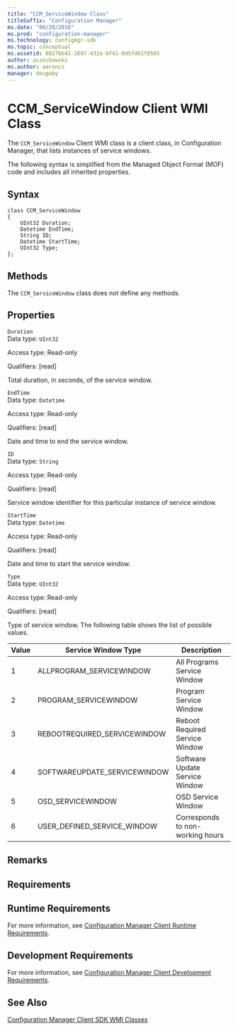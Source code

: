 ```yaml
---
title: "CCM_ServiceWindow Class"
titleSuffix: "Configuration Manager"
ms.date: "09/20/2016"
ms.prod: "configuration-manager"
ms.technology: configmgr-sdk
ms.topic: conceptual
ms.assetid: 6827bb41-2697-432a-bf41-0d5fd61f8565
author: aczechowski
ms.author: aaroncz
manager: dougeby
---
```

# CCM_ServiceWindow Client WMI Class
The `CCM_ServiceWindow` Client WMI class is a client class, in Configuration Manager, that lists instances of service windows.  

 The following syntax is simplified from the Managed Object Format (MOF) code and includes all inherited properties.  

## Syntax  

```  
class CCM_ServiceWindow  
{  
    UInt32 Duration;  
    Datetime EndTime;  
    String ID;   
    Datetime StartTime;  
    UInt32 Type;   
};  
```  

## Methods  
 The `CCM_ServiceWindow` class does not define any methods.  

## Properties  
 `Duration`  
 Data type: `UInt32`  

 Access type: Read-only  

 Qualifiers: [read]  

 Total duration, in seconds, of the service window.  

 `EndTime`  
 Data type: `Datetime`  

 Access type: Read-only  

 Qualifiers: [read]  

 Date and time to end the service window.  

 `ID`  
 Data type: `String`  

 Access type: Read-only  

 Qualifiers: [read]  

 Service window identifier for this particular instance of service window.  

 `StartTime`  
 Data type: `Datetime`  

 Access type: Read-only  

 Qualifiers: [read]  

 Date and time to start the service window.  

 `Type`  
 Data type: `UInt32`  

 Access type: Read-only  

 Qualifiers: [read]  

 Type of service window. The following table shows the list of possible values.  

|Value|Service Window Type|Description|  
|-----------|-------------------------|-----------------|  
|1|ALLPROGRAM_SERVICEWINDOW|All Programs Service Window|  
|2|PROGRAM_SERVICEWINDOW|Program Service Window|  
|3|REBOOTREQUIRED_SERVICEWINDOW|Reboot Required Service Window|  
|4|SOFTWAREUPDATE_SERVICEWINDOW|Software Update Service Window|  
|5|OSD_SERVICEWINDOW|OSD Service Window|  
|6|USER_DEFINED_SERVICE_WINDOW|Corresponds to non-working hours|  

## Remarks  

## Requirements  

## Runtime Requirements  
 For more information, see [Configuration Manager Client Runtime Requirements](../../../../../develop/core/reqs/client-runtime-requirements.md).  

## Development Requirements  
 For more information, see [Configuration Manager Client Development Requirements](../../../../../develop/core/reqs/client-development-requirements.md).  

## See Also  
 [Configuration Manager Client SDK WMI Classes](../../../../../develop/reference/core/clients/sdk/client-sdk-wmi-classes.md)
